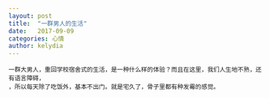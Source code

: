 ```yaml
---
layout: post
title:  "一群男人的生活"
date:   2017-09-09
categories: 心情
author: kelydia
---
```


    一群大男人，重回学校宿舍式的生活，是一种什么样的体验？而且在这里，我们人生地不熟，还有语言障碍，
    ，所以每天除了吃饭外，基本不出门。就是宅久了，骨子里都有种发霉的感觉。